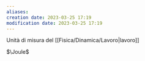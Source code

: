 ```yaml
---
aliases: 
creation date: 2023-03-25 17:19
modification date: 2023-03-25 17:19
---
```


Unità di misura del [[Fisica/Dinamica/Lavoro|lavoro]]



$\Joule$
